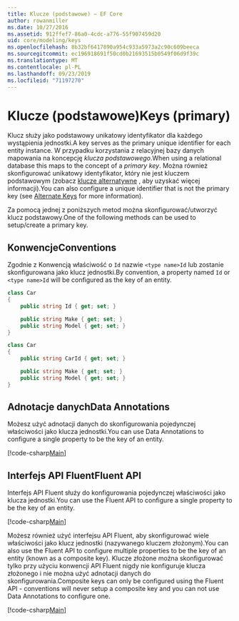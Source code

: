 ```yaml
---
title: Klucze (podstawowe) — EF Core
author: rowanmiller
ms.date: 10/27/2016
ms.assetid: 912ffef7-86a0-4cdc-a776-55f907459d20
uid: core/modeling/keys
ms.openlocfilehash: 8b32bf6417890a954c933a5973a2c90c609beeca
ms.sourcegitcommit: ec196918691f50cd0b21693515b0549f06d9f39c
ms.translationtype: MT
ms.contentlocale: pl-PL
ms.lasthandoff: 09/23/2019
ms.locfileid: "71197270"
---
```

# <a name="keys-primary"></a><span data-ttu-id="b8b06-102">Klucze (podstawowe)</span><span class="sxs-lookup"><span data-stu-id="b8b06-102">Keys (primary)</span></span>

<span data-ttu-id="b8b06-103">Klucz służy jako podstawowy unikatowy identyfikator dla każdego wystąpienia jednostki.</span><span class="sxs-lookup"><span data-stu-id="b8b06-103">A key serves as the primary unique identifier for each entity instance.</span></span> <span data-ttu-id="b8b06-104">W przypadku korzystania z relacyjnej bazy danych mapowania na koncepcję *klucza podstawowego*.</span><span class="sxs-lookup"><span data-stu-id="b8b06-104">When using a relational database this maps to the concept of a *primary key*.</span></span> <span data-ttu-id="b8b06-105">Można również skonfigurować unikatowy identyfikator, który nie jest kluczem podstawowym (zobacz [klucze alternatywne](alternate-keys.md) , aby uzyskać więcej informacji).</span><span class="sxs-lookup"><span data-stu-id="b8b06-105">You can also configure a unique identifier that is not the primary key (see [Alternate Keys](alternate-keys.md) for more information).</span></span> 

<span data-ttu-id="b8b06-106">Za pomocą jednej z poniższych metod można skonfigurować/utworzyć klucz podstawowy.</span><span class="sxs-lookup"><span data-stu-id="b8b06-106">One of the following methods can be used to setup/create a primary key.</span></span>

## <a name="conventions"></a><span data-ttu-id="b8b06-107">Konwencje</span><span class="sxs-lookup"><span data-stu-id="b8b06-107">Conventions</span></span>

<span data-ttu-id="b8b06-108">Zgodnie z Konwencją właściwość o `Id` nazwie `<type name>Id` lub zostanie skonfigurowana jako klucz jednostki.</span><span class="sxs-lookup"><span data-stu-id="b8b06-108">By convention, a property named `Id` or `<type name>Id` will be configured as the key of an entity.</span></span>

<!-- [!code-csharp[Main](samples/core/Modeling/Conventions/KeyId.cs?highlight=3)] -->
``` csharp
class Car
{
    public string Id { get; set; }

    public string Make { get; set; }
    public string Model { get; set; }
}
```

<!-- [!code-csharp[Main](samples/core/Modeling/Conventions/KeyTypeNameId.cs?highlight=3)] -->
``` csharp
class Car
{
    public string CarId { get; set; }

    public string Make { get; set; }
    public string Model { get; set; }
}
```

## <a name="data-annotations"></a><span data-ttu-id="b8b06-109">Adnotacje danych</span><span class="sxs-lookup"><span data-stu-id="b8b06-109">Data Annotations</span></span>

<span data-ttu-id="b8b06-110">Możesz użyć adnotacji danych do skonfigurowania pojedynczej właściwości jako klucza jednostki.</span><span class="sxs-lookup"><span data-stu-id="b8b06-110">You can use Data Annotations to configure a single property to be the key of an entity.</span></span>

[!code-csharp[Main](../../../samples/core/Modeling/DataAnnotations/KeySingle.cs?highlight=13)]

## <a name="fluent-api"></a><span data-ttu-id="b8b06-111">Interfejs API Fluent</span><span class="sxs-lookup"><span data-stu-id="b8b06-111">Fluent API</span></span>

<span data-ttu-id="b8b06-112">Interfejs API Fluent służy do konfigurowania pojedynczej właściwości jako klucza jednostki.</span><span class="sxs-lookup"><span data-stu-id="b8b06-112">You can use the Fluent API to configure a single property to be the key of an entity.</span></span>

[!code-csharp[Main](../../../samples/core/Modeling/FluentAPI/KeySingle.cs?highlight=11,12)]

<span data-ttu-id="b8b06-113">Możesz również użyć interfejsu API Fluent, aby skonfigurować wiele właściwości jako klucz jednostki (nazywanego kluczem złożonym).</span><span class="sxs-lookup"><span data-stu-id="b8b06-113">You can also use the Fluent API to configure multiple properties to be the key of an entity (known as a composite key).</span></span> <span data-ttu-id="b8b06-114">Klucze złożone można skonfigurować tylko przy użyciu konwencji API Fluent nigdy nie konfiguruje klucza złożonego i nie można użyć adnotacji danych do skonfigurowania.</span><span class="sxs-lookup"><span data-stu-id="b8b06-114">Composite keys can only be configured using the Fluent API - conventions will never setup a composite key and you can not use Data Annotations to configure one.</span></span>

[!code-csharp[Main](../../../samples/core/Modeling/FluentAPI/KeyComposite.cs?highlight=11,12)]
